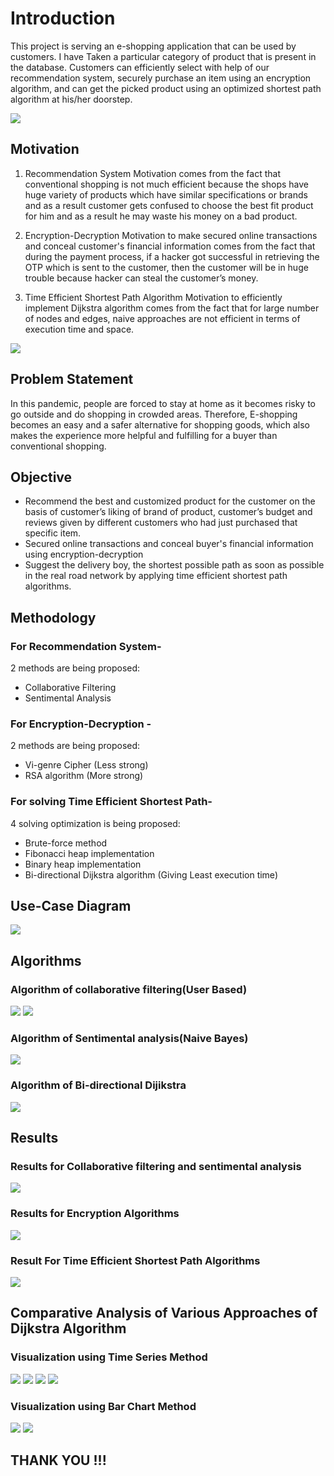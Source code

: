 # Introduction
This project is serving an e-shopping application that can be used by customers. I have Taken a  particular category of product that is present in the database. Customers can efficiently select with help of our recommendation system, securely purchase an item using an encryption algorithm, and can get the picked product using an optimized shortest path algorithm at his/her doorstep.


<img src = "https://github.com/mayank0rastogi/Integrated-E-shopping-Application/blob/main/charts%20and%20graph/workflow.png">

## Motivation
1. Recommendation System
Motivation comes from the fact that conventional shopping is not much efficient because the shops have huge variety of products which have similar specifications or brands and as a result customer gets confused to choose the best fit product for him and as a result he may waste his money on a bad product. 

2. Encryption-Decryption
Motivation to make secured online transactions and conceal customer's financial information comes from the fact that during the payment process, if a hacker got successful in retrieving the OTP which is sent to the customer, then the customer will be in huge trouble because hacker can steal the customer’s money. 

3. Time Efficient Shortest Path Algorithm 
Motivation to efficiently implement Dijkstra algorithm comes from the fact that for large number of nodes and edges, naive approaches are not efficient in terms of execution time and space.
<img src = "https://github.com/mayank0rastogi/Integrated-E-shopping-Application/blob/main/charts%20and%20graph/dij-2.png">


## Problem Statement
In this pandemic, people  are forced to stay at home as it becomes risky to go outside and do shopping in crowded areas. Therefore, E-shopping becomes an easy and a safer alternative for shopping goods, which also makes the experience more helpful and fulfilling for a buyer than conventional shopping. 

## Objective
* Recommend the best and customized product for the customer on the basis of customer’s liking of brand of product, customer’s budget and reviews given by different customers who had just purchased that specific item.
* Secured online transactions and conceal buyer's financial information using encryption-decryption 
* Suggest the delivery boy,  the shortest possible path as soon as possible in the real road network by applying time efficient shortest path algorithms.

## Methodology 

### For Recommendation System-
2 methods are being proposed:
* Collaborative Filtering
* Sentimental Analysis

### For Encryption-Decryption -
2 methods are being proposed:
* Vi-genre Cipher (Less strong)
* RSA algorithm  (More strong)

### For solving Time Efficient Shortest Path-
4 solving optimization is being proposed:
* Brute-force method
* Fibonacci heap implementation
* Binary heap implementation
* Bi-directional Dijkstra algorithm (Giving Least execution time) 

## Use-Case Diagram
<img src = "https://github.com/mayank0rastogi/Integrated-E-shopping-Application/blob/main/charts%20and%20graph/use%20case%20digram.png">

## Algorithms
### Algorithm of collaborative filtering(User Based)
<img src = "https://github.com/mayank0rastogi/Integrated-E-shopping-Application/blob/main/charts%20and%20graph/algo-cf.png">
<img src = "https://github.com/mayank0rastogi/Integrated-E-shopping-Application/blob/main/charts%20and%20graph/algo-ccf-1.png">

### Algorithm of Sentimental analysis(Naive Bayes)
<img src = "https://github.com/mayank0rastogi/Integrated-E-shopping-Application/blob/main/charts%20and%20graph/senti.png">

### Algorithm of Bi-directional Dijikstra
<img src = "https://github.com/mayank0rastogi/Integrated-E-shopping-Application/blob/main/charts%20and%20graph/bidirectional-1.png">

## Results
### Results for Collaborative filtering and sentimental analysis
<img src = "https://github.com/mayank0rastogi/Integrated-E-shopping-Application/blob/main/charts%20and%20graph/result.png">

### Results for Encryption Algorithms
<img src = "https://github.com/mayank0rastogi/Integrated-E-shopping-Application/blob/main/charts%20and%20graph/ENCR-RESULT.PNG.jpg">

### Result For Time Efficient Shortest Path Algorithms
<img src = "https://github.com/mayank0rastogi/Integrated-E-shopping-Application/blob/main/charts%20and%20graph/DIJ-RESLUT.PNG.jpg">

## Comparative Analysis of Various Approaches of Dijkstra Algorithm
### Visualization using Time Series Method

<img src = "https://github.com/mayank0rastogi/Integrated-E-shopping-Application/blob/main/charts%20and%20graph/CHART-DIJ-3.png">

<img src = "https://github.com/mayank0rastogi/Integrated-E-shopping-Application/blob/main/charts%20and%20graph/dij-2.png">

<img src = "https://github.com/mayank0rastogi/Integrated-E-shopping-Application/blob/main/charts%20and%20graph/dij-2.png">

<img src = "https://github.com/mayank0rastogi/Integrated-E-shopping-Application/blob/main/charts%20and%20graph/dij-2.png">

### Visualization using Bar Chart Method
<img src = "https://github.com/mayank0rastogi/Integrated-E-shopping-Application/blob/main/charts%20and%20graph/dij-2.png">

<img src = "https://github.com/mayank0rastogi/Integrated-E-shopping-Application/blob/main/charts%20and%20graph/dij-2.png">

 ## THANK YOU !!!
